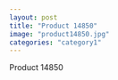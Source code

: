 ```yaml
---
layout: post
title: "Product 14850"
image: "product14850.jpg"
categories: "category1"
---
```

Product 14850
